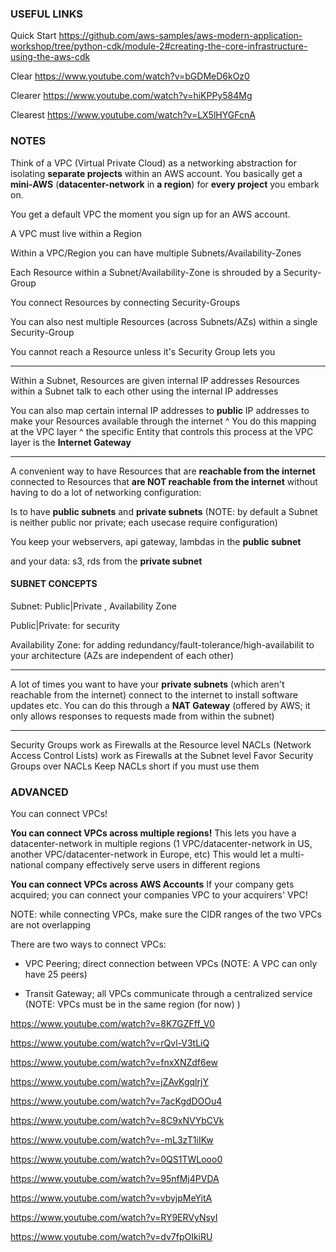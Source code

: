 
### USEFUL LINKS

Quick Start
https://github.com/aws-samples/aws-modern-application-workshop/tree/python-cdk/module-2#creating-the-core-infrastructure-using-the-aws-cdk

Clear
https://www.youtube.com/watch?v=bGDMeD6kOz0

Clearer
https://www.youtube.com/watch?v=hiKPPy584Mg

Clearest
https://www.youtube.com/watch?v=LX5lHYGFcnA

### NOTES

Think of a VPC (Virtual Private Cloud) as a networking abstraction for isolating
**separate projects** within an AWS account. You basically get a
**mini-AWS** (**datacenter-network** in **a region**) for **every project** you embark on.

You get a default VPC the moment you sign up for an AWS account.

A VPC must live within a Region

Within a VPC/Region you can have multiple Subnets/Availability-Zones

Each Resource within a Subnet/Availability-Zone is shrouded by a Security-Group

You connect Resources by connecting Security-Groups

You can also nest multiple Resources (across Subnets/AZs) within a single Security-Group

You cannot reach a Resource unless it's Security Group lets you

---

Within a Subnet, Resources are given internal IP addresses
Resources within a Subnet talk to each other using the internal IP addresses

You can also map certain internal IP addresses to **public** IP addresses
to make your Resources available through the internet
^ You do this mapping at the VPC layer
^ the specific Entity that controls this process at the VPC layer is the **Internet Gateway**

---

A convenient way to have Resources that are **reachable from the internet**
connected to Resources that **are NOT reachable from the internet**
without having to do a lot of networking configuration:

Is to have **public subnets** and **private subnets**
(NOTE: by default a Subnet is neither public nor private; each usecase require configuration)

You keep your webservers, api gateway, lambdas in the **public subnet**

and your data: s3, rds from the **private subnet**

#### SUBNET CONCEPTS

Subnet: Public|Private , Availability Zone

Public|Private: for security

Availability Zone: for adding redundancy/fault-tolerance/high-availabilit
to your architecture (AZs are independent of each other)

---

A lot of times you want to have your **private subnets** (which aren't reachable from the internet)
connect to the internet to install software updates etc.
You can do this through a **NAT Gateway** (offered by AWS; it only allows responses to requests made from within the subnet)

---

Security Groups work as Firewalls at the Resource level
NACLs (Network Access Control Lists) work as Firewalls at the Subnet level
Favor Security Groups over NACLs
Keep NACLs short if you must use them

### ADVANCED

You can connect VPCs!

**You can connect VPCs across multiple regions!**
This lets you have a datacenter-network in multiple regions
(1 VPC/datacenter-network in US, another VPC/datacenter-network in Europe, etc)
This would let a multi-national company effectively serve users in different regions

**You can connect VPCs across AWS Accounts**
If your company gets acquired; you can connect your companies VPC to your acquirers' VPC!

NOTE: while connecting VPCs, make sure the CIDR ranges of the two VPCs are not overlapping

There are two ways to connect VPCs:

- VPC Peering; direct connection between VPCs (NOTE: A VPC can only have 25 peers)

- Transit Gateway; all VPCs communicate through a centralized service (NOTE: VPCs must be in the same region (for now) )



https://www.youtube.com/watch?v=8K7GZFff_V0

https://www.youtube.com/watch?v=rQvl-V3tLiQ

https://www.youtube.com/watch?v=fnxXNZdf6ew

https://www.youtube.com/watch?v=jZAvKgqlrjY

https://www.youtube.com/watch?v=7acKgdDOOu4

https://www.youtube.com/watch?v=8C9xNVYbCVk

https://www.youtube.com/watch?v=-mL3zT1iIKw

https://www.youtube.com/watch?v=0QS1TWLooo0

https://www.youtube.com/watch?v=95nfMj4PVDA

https://www.youtube.com/watch?v=vbyjpMeYitA

https://www.youtube.com/watch?v=RY9ERVyNsyI

https://www.youtube.com/watch?v=dv7fpOIkiRU

